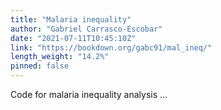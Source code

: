 ```yaml
---
title: "Malaria inequality"
author: "Gabriel Carrasco-Escobar"
date: "2021-07-11T10:45:10Z"
link: "https://bookdown.org/gabc91/mal_ineq/"
length_weight: "14.2%"
pinned: false
---
```


Code for malaria inequality analysis ...
